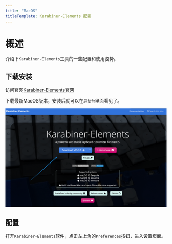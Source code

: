 ```yaml
---
title: "MacOS"
titleTemplate: Karabiner-Elements 配置
---
```


# 概述

介绍下`Karabiner-Elements`工具的一些配置和使用姿势。


## 下载安装

访问官网[Karabiner-Elements官网](https://karabiner-elements.pqrs.org/)

下载最新MacOS版本，安装后就可以在`启动台`里面看见了。

![001](./001.png)


## 配置

打开`Karabiner-Elements`软件，点击左上角的`Preferences`按钮，进入设置页面。
